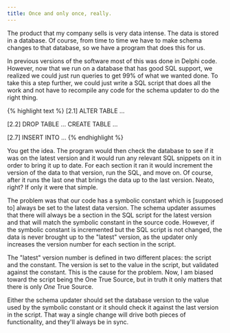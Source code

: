 ```yaml
---
title: Once and only once, really.
---
```

The product that my company sells is very data intense. The data is stored in
a database. Of course, from time to time we have to make schema changes to
that database, so we have a program that does this for us.

In previous versions of the software most of this was done in Delphi code.
However, now that we run on a database that has good SQL support, we realized
we could just run queries to get 99% of what we wanted done. To take this a
step further, we could just write a SQL script that does all the work and not
have to recompile any code for the schema updater to do the right thing.

{% highlight text %}
[2.1]
ALTER TABLE ...

[2.2]
DROP TABLE ...
CREATE TABLE ...

[2.7]
INSERT INTO ...
{% endhighlight %}

You get the idea. The program would then check the database to see if it was
on the latest version and it would run any relevant SQL snippets on it in
order to bring it up to date. For each section it ran it would increment the
version of the data to that version, run the SQL, and move on. Of course,
after it runs the last one that brings the data up to the last version. Neato,
right? If only it were that simple.

The problem was that our code has a symbolic constant which is \[supposed to\]
always be set to the latest data version. The schema updater assumes that
there will always be a section in the SQL script for the latest version and
that will match the symbolic constant in the source code. However, if the
symbolic constant is incremented but the SQL script is not changed, the data
is never brought up to the "latest" version, as the updater only increases the
version number for each section in the script.

The "latest" version number is defined in two different places: the script and
the constant. The version is set to the value in the script, but validated
against the constant. This is the cause for the problem. Now, I am biased
toward the script being the One True Source, but in truth it only matters that
there is only _One_ True Source.

Either the schema updater should set the database version to the value used by
the symbolic constant or it should check it against the last version in the
script. That way a single change will drive both pieces of functionality, and
they'll always be in sync.

